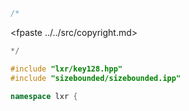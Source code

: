 ```cpp
/*
```
<fpaste ../../src/copyright.md>
```cpp
*/

#include "lxr/key128.hpp"
#include "sizebounded/sizebounded.ipp"

namespace lxr {

```
